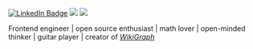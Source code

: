 <!-- linkedin 0a66c2 -->
<!-- twitter 1d9bf0 -->
<!-- reddit FF4500 -->

[![LinkedIn Badge](https://img.shields.io/badge/LinkedIn-eee?style=flat&logo=linkedin&logoColor=0a66c2)](https://www.linkedin.com/in/blinpete/)
[![](https://img.shields.io/badge/Twitter-eee?style=flat&logo=twitter)](https://twitter.com/peter_blinov)
[![](https://img.shields.io/badge/Reddit-eee?style=flat&logo=reddit)](https://www.reddit.com/user/blinpete)


Frontend engineer | open source enthusiast | math lover | open-minded thinker | guitar player | creator of [*WikiGraph*](https://blinpete.github.io/wiki-graph)
